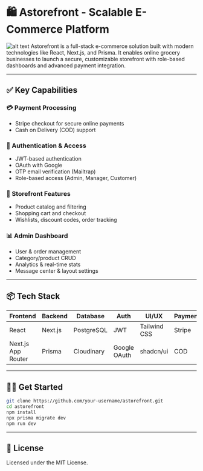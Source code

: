 # 🛍️ Astorefront - Scalable E-Commerce Platform

![alt text](image.png)
Astorefront is a full-stack e-commerce solution built with modern technologies like React, Next.js, and Prisma. It enables online grocery businesses to launch a secure, customizable storefront with role-based dashboards and advanced payment integration.

---

## ✅ Key Capabilities

### 💳 Payment Processing

- Stripe checkout for secure online payments
- Cash on Delivery (COD) support

### 🔐 Authentication & Access

- JWT-based authentication
- OAuth with Google
- OTP email verification (Mailtrap)
- Role-based access (Admin, Manager, Customer)

### 🛒 Storefront Features

- Product catalog and filtering
- Shopping cart and checkout
- Wishlists, discount codes, order tracking

### 📊 Admin Dashboard

- User & order management
- Category/product CRUD
- Analytics & real-time stats
- Message center & layout settings

---

## 📦 Tech Stack

| Frontend           | Backend | Database   | Auth         | UI/UX        | Payments |
| ------------------ | ------- | ---------- | ------------ | ------------ | -------- |
| React              | Next.js | PostgreSQL | JWT          | Tailwind CSS | Stripe   |
| Next.js App Router | Prisma  | Cloudinary | Google OAuth | shadcn/ui    | COD      |

---

## 🧑‍💻 Get Started

```bash
git clone https://github.com/your-username/astorefront.git
cd astorefront
npm install
npx prisma migrate dev
npm run dev
```

---

## 📝 License

Licensed under the MIT License.
